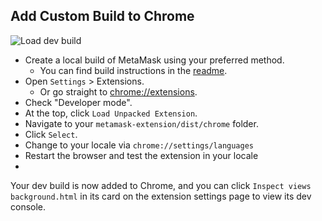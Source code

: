## Add Custom Build to Chrome

![Load dev build](./load-dev-build-chrome.gif)

* Create a local build of MetaMask using your preferred method.
  * You can find build instructions in the [readme](https://github.com/MetaMask/metamask-extension#readme).
* Open `Settings` > Extensions.
  * Or go straight to [chrome://extensions](chrome://extensions).
* Check "Developer mode".
* At the top, click `Load Unpacked Extension`.
* Navigate to your `metamask-extension/dist/chrome` folder.
* Click `Select`.
* Change to your locale via `chrome://settings/languages`
* Restart the browser and test the extension in your locale
*

Your dev build is now added to Chrome, and you can click `Inspect views
background.html` in its card on the extension settings page to view its dev console.

